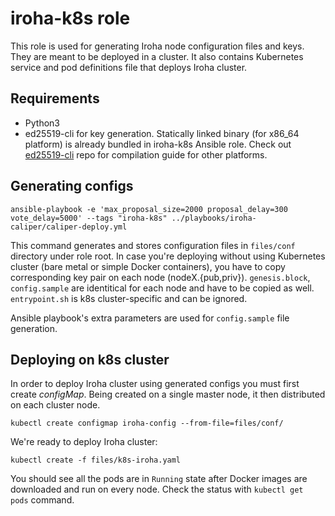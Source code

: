 # iroha-k8s role
This role is used for generating Iroha node configuration files and keys. They are meant to be deployed in a cluster. It also contains Kubernetes service and pod definitions file that deploys Iroha cluster.

## Requirements
- Python3
- ed25519-cli for key generation. Statically linked binary (for x86_64 platform) is already bundled in iroha-k8s Ansible role. Check out [ed25519-cli](https://github.com/Warchant/ed25519-cli) repo for compilation guide for other platforms.

## Generating configs
```
ansible-playbook -e 'max_proposal_size=2000 proposal_delay=300 vote_delay=5000' --tags "iroha-k8s" ../playbooks/iroha-caliper/caliper-deploy.yml
```

This command generates and stores configuration files in `files/conf` directory under role root. In case you're deploying without using Kubernetes cluster (bare metal or simple Docker containers), you have to copy corresponding key pair on each node (nodeX.{pub,priv}). `genesis.block`, `config.sample` are identitical for each node and have to be copied as well. `entrypoint.sh` is k8s cluster-specific and can be ignored.

Ansible playbook's extra parameters are used for `config.sample` file generation.

## Deploying on k8s cluster
In order to deploy Iroha cluster using generated configs you must first create *configMap*. Being created on a single master node, it then distributed on each cluster node.
```
kubectl create configmap iroha-config --from-file=files/conf/
```

We're ready to deploy Iroha cluster:
```
kubectl create -f files/k8s-iroha.yaml
```

You should see all the pods are in `Running` state after Docker images are downloaded and run on every node. Check the status with `kubectl get pods` command.